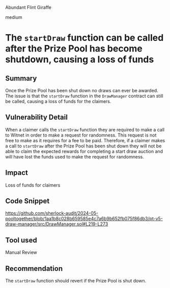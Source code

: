 Abundant Flint Giraffe

medium

# The `startDraw` function can be called after the Prize Pool has become shutdown, causing a loss of funds

## Summary
Once the Prize Pool has been shut down no draws can ever be awarded. The issue is that the `startDraw` function in the `DrawManager` contract can still be called, causing a loss of funds for the claimers.

## Vulnerability Detail
When a claimer calls the `startDraw` function they are required to make a call to Witnet in order to make a request for randomness. This request is not free to make as it requires for a fee to be paid. Therefore, if a claimer makes a call to `startDraw` after the Prize Pool has been shut down they will not be able to claim the expected rewards for completing a start draw auction and will have lost the funds used to make the request for randomness.

## Impact
Loss of funds for claimers

## Code Snippet
https://github.com/sherlock-audit/2024-05-pooltogether/blob/1aa1b8c028b659585e4c7a6b9b652fb075f86db3/pt-v5-draw-manager/src/DrawManager.sol#L219-L273

## Tool used

Manual Review

## Recommendation
The `startDraw` function should revert if the Prize Pool is shut down.
